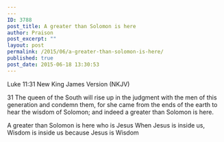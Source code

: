 ```yaml
---
---
ID: 3788
post_title: A greater than Solomon is here
author: Praison
post_excerpt: ""
layout: post
permalink: /2015/06/a-greater-than-solomon-is-here/
published: true
post_date: 2015-06-18 13:30:53
---
```

Luke 11:31
New King James Version (NKJV)

31 The queen of the South will rise up in the judgment with the men of this generation and condemn them, for she came from the ends of the earth to hear the wisdom of Solomon; and indeed a greater than Solomon is here.

A greater than Solomon is here who is Jesus
When Jesus is inside us, Wisdom is inside us because Jesus is Wisdom